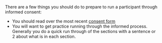 There are a few things you should do to prepare to run a participant through informed consent:
* You should read over the most recent [consent form](https://docs.google.com/document/d/1Q0zi6EQFc2kpgSVBA9yvGSoDjFq9jkBf6wrOOSm63rs/edit#heading=h.gjdgxs)
* You will want to get practice running through the informed process.  Generally you do a quick run through of the sections with a sentence or 2 about what is in each section.